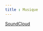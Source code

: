 ```yaml
---
title : Musique
---
```


<a class="btn btn-default" href="https://soundcloud.com/simon-todeschini">
    <i class="fa fa-soundcloud fa-2x pull-left"></i>
    SoundCloud
</a>

